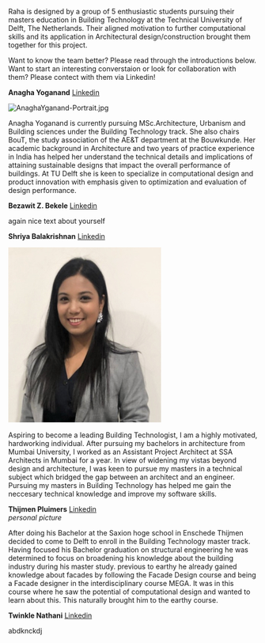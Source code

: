 Raha is designed by a group of 5 enthusiastic students pursuing their masters education in Building Technology at the Technical University of Delft, The Netherlands. Their aligned motivation to further computational skills and its application in Architectural design/construction brought them together for this project.   

Want to know the team better? Please read through the introductions below. Want to start an interesting converstaion or look for collaboration with them? Please contect with them via Linkedin!   

**Anagha Yoganand** [Linkedin](https://www.linkedin.com/in/anagha-yoganand/)

![AnaghaYganand-Portrait.jpg](img/AnaghaYoganand-Portrait.jpg)

Anagha Yoganand is currently pursuing MSc.Architecture, Urbanism and Building sciences under the Building Technology track. She also chairs BouT, the study association of the AE&T department at the Bouwkunde. Her academic background in Architecture and two years of practice experience in India has helped her understand the technical details and implications of attaining sustainable designs that impact the overall performance of buildings. At TU Delft she is keen to specialize in computational design and product innovation with emphasis given to optimization and evaluation of design performance.  
  

**Bezawit Z. Bekele** [Linkedin](https://www.linkedin.com/in/bezawit-zerayacob-bekele/)

again nice text about yourself

**Shriya Balakrishnan** [Linkedin](https://www.linkedin.com/in/shriyabalakrishnan/)

![Shriya.jpg](img/shriya.jpg)

Aspiring to become a leading Building Technologist, I am a highly motivated, hardworking individual. After pursuing my bachelors in architecture from Mumbai University, I worked as an Assistant Project Architect at SSA Architects in Mumbai for a year.
In view of widening my vistas beyond design and architecture, I was keen to pursue my masters in a technical subject which bridged the gap between an architect and an engineer. Pursuing my masters in Building Technology has helped me gain the neccesary technical knowledge and improve my software skills. 

**Thijmen Pluimers** [Linkedin](https://www.linkedin.com/in/thijmenpluimers/)  
*personal picture*

After doing his Bachelor at the Saxion hoge school in Enschede Thijmen decided to come to Delft to enroll in the Building Technology master track.
Having focused his Bachelor graduation on structural engineering he was determined to focus on broadening his knowledge about the building industry during his master study. previous to earthy he already gained knowledge about facades by following the Facade Design course and being a Facade designer in the interdisciplinary course MEGA. It was in this course where he saw the potential of computational design and wanted to learn about this. This naturally brought him to the earthy course.

**Twinkle Nathani** [Linkedin](https://www.linkedin.com/in/twinkle-nathani-88036a105/)

abdknckdj
